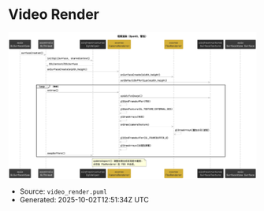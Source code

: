 # Video Render

![Video Render](./video_render.png)

- Source: `video_render.puml`
- Generated: 2025-10-02T12:51:34Z UTC
